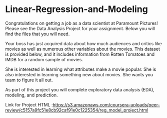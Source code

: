 # Linear-Regression-and-Modeling

Congratulations on getting a job as a data scientist at Paramount Pictures! Please see the Data Analysis Project for your assignment. Below you will find the files that you will need.

Your boss has just acquired data about how much audiences and critics like movies as well as numerous other variables about the movies. This dataset is provided below, and it includes information from Rotten Tomatoes and IMDB for a random sample of movies.

She is interested in learning what attributes make a movie popular. She is also interested in learning something new about movies. She wants you team to figure it all out.

As part of this project you will complete exploratory data analysis (EDA), modeling, and prediction.


Link for Project HTML :https://s3.amazonaws.com/coursera-uploads/peer-review/c5157a9fc51e8cb92caf91e0c1225354/reg_model_project.html

